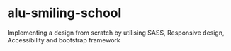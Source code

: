 # alu-smiling-school
Implementing a design from scratch by utilising SASS, Responsive design, Accessibility and bootstrap framework
